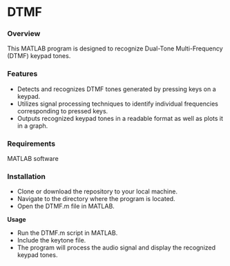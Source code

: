 # **DTMF**
### **Overview**
This MATLAB program is designed to recognize Dual-Tone Multi-Frequency (DTMF) keypad tones.

### **Features**

* Detects and recognizes DTMF tones generated by pressing keys on a keypad.
* Utilizes signal processing techniques to identify individual frequencies corresponding to pressed keys.
* Outputs recognized keypad tones in a readable format as well as plots it in a graph.

### **Requirements**

MATLAB software

### **Installation**

* Clone or download the repository to your local machine.
* Navigate to the directory where the program is located.
* Open the DTMF.m file in MATLAB.

**Usage**

* Run the DTMF.m script in MATLAB.
* Include the keytone file.
* The program will process the audio signal and display the recognized keypad tones.
